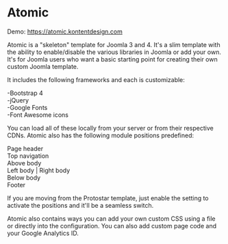 # Atomic

Demo: https://atomic.kontentdesign.com

Atomic is a "skeleton" template for Joomla 3 and 4. It's a slim template with the ability to enable/disable the various libraries in Joomla or add your own. It's for Joomla users who want a basic starting point for creating their own custom Joomla template.

It includes the following frameworks and each is customizable:

-Bootstrap 4  
-jQuery  
-Google Fonts  
-Font Awesome icons  

You can load all of these locally from your server or from their respective CDNs. Atomic also has the following module positions predefined:

Page header  
Top navigation  
Above body  
Left body | Right body  
Below body  
Footer  

If you are moving from the Protostar template, just enable the setting to activate the positions and it'll be a seamless switch.

Atomic also contains ways you can add your own custom CSS using a file or directly into the configuration. You can also add custom page code and your Google Analytics ID. 
